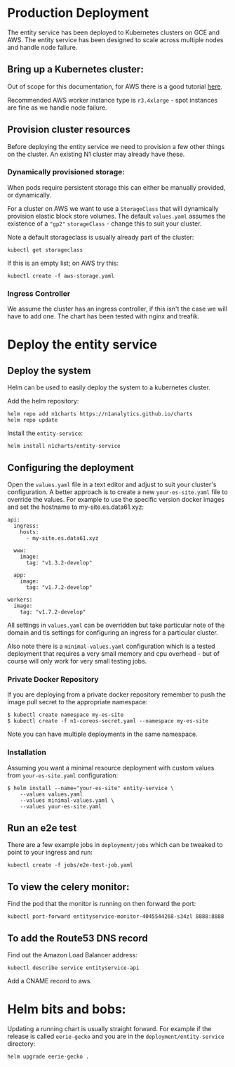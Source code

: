 # Production Deployment 

The entity service has been deployed to Kubernetes clusters on GCE and
AWS. The entity service has been designed to scale across multiple nodes
and handle node failure.

## Bring up a Kubernetes cluster:

Out of scope for this documentation, for AWS there is a good
tutorial [here](https://github.com/coreos/kube-aws).

Recommended AWS worker instance type is `r3.4xlarge` - spot instances are 
fine as we handle node failure.

## Provision cluster resources

Before deploying the entity service we need to provision a few other
things on the cluster. An existing N1 cluster may already have these.

### Dynamically provisioned storage:

When pods require persistent storage this can either be manually provided,
or dynamically.

For a cluster on AWS we want to use a `StorageClass` that will dynamically 
provision elastic block store volumes. The default `values.yaml` assumes
the existence of a `"gp2"` `storageClass` - change this to suit your cluster. 

Note a default storageclass is usually already part of the cluster:

    kubectl get storageclass

If this is an empty list; on AWS try this:

    kubectl create -f aws-storage.yaml


### Ingress Controller

We assume the cluster has an ingress controller, if this isn't the case 
we will have to add one. The chart has been tested with nginx and treafik.


# Deploy the entity service


## Deploy the system

Helm can be used to easily deploy the system to a kubernetes cluster.

Add the helm repository:

    helm repo add n1charts https://n1analytics.github.io/charts
    helm repo update

Install the `entity-service`:

    helm install n1charts/entity-service
    

## Configuring the deployment

Open the `values.yaml` file in a text editor and adjust to suit your cluster's 
configuration. A better approach is to create a new `your-es-site.yaml` file to
override the values. For example to use the specific version docker images and 
set the hostname to my-site.es.data61.xyz:

```
api:
  ingress:
    hosts:
      - my-site.es.data61.xyz

  www:
    image:
      tag: "v1.3.2-develop"

  app:
    image:
      tag: "v1.7.2-develop"

workers:
  image:
    tag: "v1.7.2-develop"
```

All settings in `values.yaml` can be overridden but take particular note of the 
domain and tls settings for configuring an ingress for a particular cluster.

Also note there is a `minimal-values.yaml` configuration which is a tested deployment
that requires a very small memory and cpu overhead - but of course will only work for
very small testing jobs.

### Private Docker Repository

If you are deploying from a private docker repository remember to push the image
pull secret to the appropriate namespace:
    
    $ kubectl create namespace my-es-site
    $ kubectl create -f n1-coreos-secret.yaml --namespace my-es-site

Note you can have multiple deployments in the same namespace.


### Installation

Assuming you want a minimal resource deployment with custom values from `your-es-site.yaml`
configuration:

    $ helm install --name="your-es-site" entity-service \
        --values values.yaml
        --values minimal-values.yaml \
        --values your-es-site.yaml


## Run an e2e test

There are a few example jobs in `deployment/jobs` which can be tweaked to point
to your ingress and run:

    kubectl create -f jobs/e2e-test-job.yaml


## To view the celery monitor:

Find the pod that the monitor is running on then forward the port:

    kubectl port-forward entityservice-monitor-4045544268-s34zl 8888:8888

## To add the Route53 DNS record

Find out the Amazon Load Balancer address:

    kubectl describe service entityservice-api

Add a CNAME record to aws.


# Helm bits and bobs:

Updating a running chart is usually straight forward. For example if the
release is called `eerie-gecko` and you are in the `deployment/entity-service`
directory:

    helm upgrade eerie-gecko .